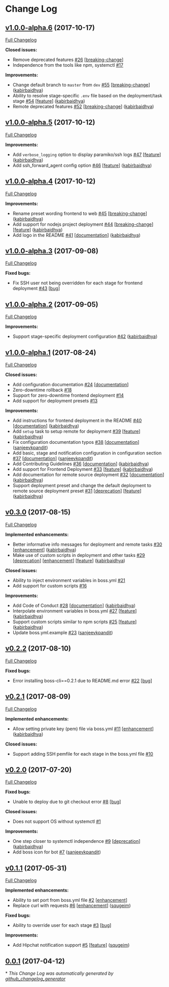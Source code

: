 # Change Log

## [v1.0.0-alpha.6](https://github.com/kabirbaidhya/boss-cli/tree/v1.0.0-alpha.6) (2017-10-17)
[Full Changelog](https://github.com/kabirbaidhya/boss-cli/compare/v1.0.0-alpha.5...v1.0.0-alpha.6)

**Closed issues:**

- Remove deprecated features [\#26](https://github.com/kabirbaidhya/boss-cli/issues/26) [[breaking-change](https://github.com/kabirbaidhya/boss-cli/labels/breaking-change)]
- Independence from the tools like npm, systemctl [\#17](https://github.com/kabirbaidhya/boss-cli/issues/17)

**Improvements:**

- Change default branch to `master` from `dev` [\#55](https://github.com/kabirbaidhya/boss-cli/pull/55) [[breaking-change](https://github.com/kabirbaidhya/boss-cli/labels/breaking-change)] ([kabirbaidhya](https://github.com/kabirbaidhya))
- Ability to resolve stage-specific `.env` file based on the deployment/task stage [\#54](https://github.com/kabirbaidhya/boss-cli/pull/54) [[feature](https://github.com/kabirbaidhya/boss-cli/labels/feature)] ([kabirbaidhya](https://github.com/kabirbaidhya))
- Remote deprecated features [\#52](https://github.com/kabirbaidhya/boss-cli/pull/52) [[breaking-change](https://github.com/kabirbaidhya/boss-cli/labels/breaking-change)] ([kabirbaidhya](https://github.com/kabirbaidhya))

## [v1.0.0-alpha.5](https://github.com/kabirbaidhya/boss-cli/tree/v1.0.0-alpha.5) (2017-10-12)
[Full Changelog](https://github.com/kabirbaidhya/boss-cli/compare/v1.0.0-alpha.4...v1.0.0-alpha.5)

**Improvements:**

- Add `verbose_logging` option to display paramiko/ssh logs [\#47](https://github.com/kabirbaidhya/boss-cli/pull/47) [[feature](https://github.com/kabirbaidhya/boss-cli/labels/feature)] ([kabirbaidhya](https://github.com/kabirbaidhya))
-  Add ssh\_forward\_agent config option [\#46](https://github.com/kabirbaidhya/boss-cli/pull/46) [[feature](https://github.com/kabirbaidhya/boss-cli/labels/feature)] ([kabirbaidhya](https://github.com/kabirbaidhya))

## [v1.0.0-alpha.4](https://github.com/kabirbaidhya/boss-cli/tree/v1.0.0-alpha.4) (2017-10-12)
[Full Changelog](https://github.com/kabirbaidhya/boss-cli/compare/v1.0.0-alpha.3...v1.0.0-alpha.4)

**Improvements:**

- Rename preset wording frontend to web [\#45](https://github.com/kabirbaidhya/boss-cli/pull/45) [[breaking-change](https://github.com/kabirbaidhya/boss-cli/labels/breaking-change)] ([kabirbaidhya](https://github.com/kabirbaidhya))
- Add support for nodejs project deployment [\#44](https://github.com/kabirbaidhya/boss-cli/pull/44) [[breaking-change](https://github.com/kabirbaidhya/boss-cli/labels/breaking-change)] [[feature](https://github.com/kabirbaidhya/boss-cli/labels/feature)] ([kabirbaidhya](https://github.com/kabirbaidhya))
- Add logo in the README [\#41](https://github.com/kabirbaidhya/boss-cli/pull/41) [[documentation](https://github.com/kabirbaidhya/boss-cli/labels/documentation)] ([kabirbaidhya](https://github.com/kabirbaidhya))

## [v1.0.0-alpha.3](https://github.com/kabirbaidhya/boss-cli/tree/v1.0.0-alpha.3) (2017-09-08)
[Full Changelog](https://github.com/kabirbaidhya/boss-cli/compare/v1.0.0-alpha.2...v1.0.0-alpha.3)

**Fixed bugs:**

- Fix SSH user not being overridden for each stage for frontend deployment [\#43](https://github.com/kabirbaidhya/boss-cli/issues/43) [[bug](https://github.com/kabirbaidhya/boss-cli/labels/bug)]

## [v1.0.0-alpha.2](https://github.com/kabirbaidhya/boss-cli/tree/v1.0.0-alpha.2) (2017-09-05)
[Full Changelog](https://github.com/kabirbaidhya/boss-cli/compare/v1.0.0-alpha.1...v1.0.0-alpha.2)

**Improvements:**

- Support stage-specific deployment configuration [\#42](https://github.com/kabirbaidhya/boss-cli/pull/42) ([kabirbaidhya](https://github.com/kabirbaidhya))

## [v1.0.0-alpha.1](https://github.com/kabirbaidhya/boss-cli/tree/v1.0.0-alpha.1) (2017-08-24)
[Full Changelog](https://github.com/kabirbaidhya/boss-cli/compare/v0.3.0...v1.0.0-alpha.1)

**Closed issues:**

- Add configuration documentation [\#24](https://github.com/kabirbaidhya/boss-cli/issues/24) [[documentation](https://github.com/kabirbaidhya/boss-cli/labels/documentation)]
- Zero-downtime rollback [\#18](https://github.com/kabirbaidhya/boss-cli/issues/18)
- Support for zero-downtime frontend deployment [\#14](https://github.com/kabirbaidhya/boss-cli/issues/14)
- Add support for deployment presets [\#13](https://github.com/kabirbaidhya/boss-cli/issues/13)

**Improvements:**

- Add instructions for frontend deployment in the README [\#40](https://github.com/kabirbaidhya/boss-cli/pull/40) [[documentation](https://github.com/kabirbaidhya/boss-cli/labels/documentation)] ([kabirbaidhya](https://github.com/kabirbaidhya))
- Add `setup` task to setup remote for deployment [\#39](https://github.com/kabirbaidhya/boss-cli/pull/39) [[feature](https://github.com/kabirbaidhya/boss-cli/labels/feature)] ([kabirbaidhya](https://github.com/kabirbaidhya))
- Fix configuration documentation typos [\#38](https://github.com/kabirbaidhya/boss-cli/pull/38) [[documentation](https://github.com/kabirbaidhya/boss-cli/labels/documentation)] ([sanjeevkpandit](https://github.com/sanjeevkpandit))
- Add basic, stage and notification configuration in configuration section [\#37](https://github.com/kabirbaidhya/boss-cli/pull/37) [[documentation](https://github.com/kabirbaidhya/boss-cli/labels/documentation)] ([sanjeevkpandit](https://github.com/sanjeevkpandit))
- Add Contributing Guidelines [\#36](https://github.com/kabirbaidhya/boss-cli/pull/36) [[documentation](https://github.com/kabirbaidhya/boss-cli/labels/documentation)] ([kabirbaidhya](https://github.com/kabirbaidhya))
- Add support for Frontend Deployment [\#33](https://github.com/kabirbaidhya/boss-cli/pull/33) [[feature](https://github.com/kabirbaidhya/boss-cli/labels/feature)] ([kabirbaidhya](https://github.com/kabirbaidhya))
- Add documentation for remote source deployment [\#32](https://github.com/kabirbaidhya/boss-cli/pull/32) [[documentation](https://github.com/kabirbaidhya/boss-cli/labels/documentation)] ([kabirbaidhya](https://github.com/kabirbaidhya))
- Support deployment preset and change the default deployment to remote source deployment preset [\#31](https://github.com/kabirbaidhya/boss-cli/pull/31) [[deprecation](https://github.com/kabirbaidhya/boss-cli/labels/deprecation)] [[feature](https://github.com/kabirbaidhya/boss-cli/labels/feature)] ([kabirbaidhya](https://github.com/kabirbaidhya))

## [v0.3.0](https://github.com/kabirbaidhya/boss-cli/tree/v0.3.0) (2017-08-15)
[Full Changelog](https://github.com/kabirbaidhya/boss-cli/compare/v0.2.2...v0.3.0)

**Implemented enhancements:**

- Better informative info messages for deployment and remote tasks [\#30](https://github.com/kabirbaidhya/boss-cli/pull/30) [[enhancement](https://github.com/kabirbaidhya/boss-cli/labels/enhancement)] ([kabirbaidhya](https://github.com/kabirbaidhya))
- Make use of custom scripts in deployment and other tasks [\#29](https://github.com/kabirbaidhya/boss-cli/pull/29) [[deprecation](https://github.com/kabirbaidhya/boss-cli/labels/deprecation)] [[enhancement](https://github.com/kabirbaidhya/boss-cli/labels/enhancement)] [[feature](https://github.com/kabirbaidhya/boss-cli/labels/feature)] ([kabirbaidhya](https://github.com/kabirbaidhya))

**Closed issues:**

- Ability to inject environment variables in boss.yml  [\#21](https://github.com/kabirbaidhya/boss-cli/issues/21)
- Add support for custom scripts [\#16](https://github.com/kabirbaidhya/boss-cli/issues/16)

**Improvements:**

- Add Code of Conduct [\#28](https://github.com/kabirbaidhya/boss-cli/pull/28) [[documentation](https://github.com/kabirbaidhya/boss-cli/labels/documentation)] ([kabirbaidhya](https://github.com/kabirbaidhya))
- Interpolate environment variables in boss.yml [\#27](https://github.com/kabirbaidhya/boss-cli/pull/27) [[feature](https://github.com/kabirbaidhya/boss-cli/labels/feature)] ([kabirbaidhya](https://github.com/kabirbaidhya))
- Support custom scripts similar to npm scripts [\#25](https://github.com/kabirbaidhya/boss-cli/pull/25) [[feature](https://github.com/kabirbaidhya/boss-cli/labels/feature)] ([kabirbaidhya](https://github.com/kabirbaidhya))
- Update boss.yml.example [\#23](https://github.com/kabirbaidhya/boss-cli/pull/23) ([sanjeevkpandit](https://github.com/sanjeevkpandit))

## [v0.2.2](https://github.com/kabirbaidhya/boss-cli/tree/v0.2.2) (2017-08-10)
[Full Changelog](https://github.com/kabirbaidhya/boss-cli/compare/v0.2.1...v0.2.2)

**Fixed bugs:**

- Error installing boss-cli==0.2.1 due to README.md error [\#22](https://github.com/kabirbaidhya/boss-cli/issues/22) [[bug](https://github.com/kabirbaidhya/boss-cli/labels/bug)]

## [v0.2.1](https://github.com/kabirbaidhya/boss-cli/tree/v0.2.1) (2017-08-09)
[Full Changelog](https://github.com/kabirbaidhya/boss-cli/compare/v0.2.0...v0.2.1)

**Implemented enhancements:**

- Allow setting private key \(pem\) file via boss.yml [\#11](https://github.com/kabirbaidhya/boss-cli/pull/11) [[enhancement](https://github.com/kabirbaidhya/boss-cli/labels/enhancement)] ([kabirbaidhya](https://github.com/kabirbaidhya))

**Closed issues:**

- Support adding SSH pemfile for each stage in the boss.yml file [\#10](https://github.com/kabirbaidhya/boss-cli/issues/10)

## [v0.2.0](https://github.com/kabirbaidhya/boss-cli/tree/v0.2.0) (2017-07-20)
[Full Changelog](https://github.com/kabirbaidhya/boss-cli/compare/v0.1.1...v0.2.0)

**Fixed bugs:**

- Unable to deploy due to git checkout error [\#8](https://github.com/kabirbaidhya/boss-cli/issues/8) [[bug](https://github.com/kabirbaidhya/boss-cli/labels/bug)]

**Closed issues:**

- Does not support OS without systemctl [\#1](https://github.com/kabirbaidhya/boss-cli/issues/1)

**Improvements:**

- One step closer to systemctl independence [\#9](https://github.com/kabirbaidhya/boss-cli/pull/9) [[deprecation](https://github.com/kabirbaidhya/boss-cli/labels/deprecation)] ([kabirbaidhya](https://github.com/kabirbaidhya))
- Add boss icon for bot [\#7](https://github.com/kabirbaidhya/boss-cli/pull/7) ([sanjeevkpandit](https://github.com/sanjeevkpandit))

## [v0.1.1](https://github.com/kabirbaidhya/boss-cli/tree/v0.1.1) (2017-05-31)
[Full Changelog](https://github.com/kabirbaidhya/boss-cli/compare/0.0.1...v0.1.1)

**Implemented enhancements:**

- Ability to set port from boss.yml file [\#2](https://github.com/kabirbaidhya/boss-cli/issues/2) [[enhancement](https://github.com/kabirbaidhya/boss-cli/labels/enhancement)]
- Replace curl with requests [\#6](https://github.com/kabirbaidhya/boss-cli/pull/6) [[enhancement](https://github.com/kabirbaidhya/boss-cli/labels/enhancement)] ([squgeim](https://github.com/squgeim))

**Fixed bugs:**

- Ability to override user for each stage [\#3](https://github.com/kabirbaidhya/boss-cli/issues/3) [[bug](https://github.com/kabirbaidhya/boss-cli/labels/bug)]

**Improvements:**

- Add Hipchat notification support [\#5](https://github.com/kabirbaidhya/boss-cli/pull/5) [[feature](https://github.com/kabirbaidhya/boss-cli/labels/feature)] ([squgeim](https://github.com/squgeim))

## [0.0.1](https://github.com/kabirbaidhya/boss-cli/tree/0.0.1) (2017-04-12)


\* *This Change Log was automatically generated by [github_changelog_generator](https://github.com/skywinder/Github-Changelog-Generator)*
